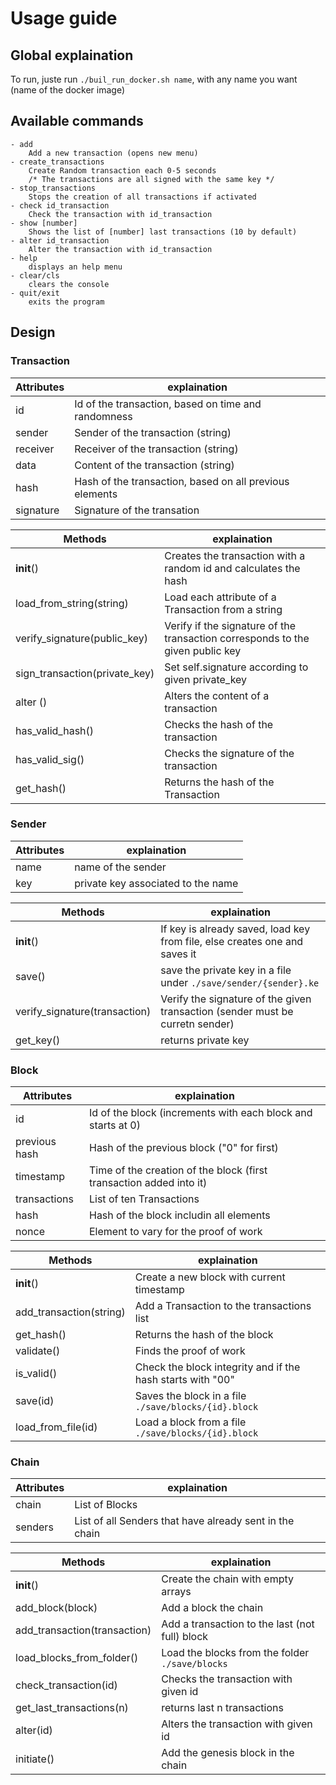 # Usage guide

## Global explaination

To run, juste run `./buil_run_docker.sh name`, with any name you want (name of the docker image)

## Available commands

```
- add
    Add a new transaction (opens new menu)
- create_transactions
    Create Random transaction each 0-5 seconds
    /* The transactions are all signed with the same key */
- stop_transactions
    Stops the creation of all transactions if activated
- check id_transaction
    Check the transaction with id_transaction
- show [number]
    Shows the list of [number] last transactions (10 by default)
- alter id_transaction
    Alter the transaction with id_transaction
- help
    displays an help menu
- clear/cls
    clears the console
- quit/exit
    exits the program
```

## Design

### Transaction

| Attributes | explaination |
|-----------|-------------|
| id | Id of the transaction, based on time and randomness |
| sender  | Sender of the transaction (string) |
| receiver | Receiver of the transaction (string) |
| data | Content of the transaction (string) |
| hash | Hash of the transaction, based on all previous elements |
| signature | Signature of the transation |

| Methods | explaination |
|-----------|-------------|
| __init__() | Creates the transaction with a random id and calculates the hash |
| load_from_string(string) | Load each attribute of a Transaction from a string |
| verify_signature(public_key) | Verify if the signature of the transaction corresponds to the given public key |
| sign_transaction(private_key) | Set self.signature according to given private_key  |
| alter () | Alters the content of a transaction |
| has_valid_hash() | Checks the hash of the transaction |
| has_valid_sig() | Checks the signature of the transaction|
| get_hash() | Returns the hash of the Transaction |

### Sender

| Attributes | explaination |
|-----------|-------------|
| name | name of the sender |
| key | private key associated to the name |

| Methods | explaination |
|-----------|-------------|
| __init__() | If key is already saved, load key from file, else creates one and saves it |
| save() | save the private key in a file under `./save/sender/{sender}.ke` |
| verify_signature(transaction) | Verify the signature of the given transaction (sender must be curretn sender) |
| get_key() | returns private key |

### Block

| Attributes | explaination |
|-----------|-------------|
| id | Id of the block (increments with each block and starts at 0) |
| previous hash | Hash of the previous block ("0" for first) |
| timestamp | Time of the creation of the block (first transaction added into it) |
| transactions | List of ten Transactions |
| hash | Hash of the block includin all elements |
| nonce | Element to vary for the proof of work |

| Methods | explaination |
|-----------|-------------|
| __init__() | Create a new block with current timestamp |
| add_transaction(string) | Add a Transaction to the transactions list |
| get_hash() | Returns the hash of the block |
| validate() | Finds the proof of work |
| is_valid() | Check the block integrity and if the hash starts with "00" |
| save(id) | Saves the block in a file `./save/blocks/{id}.block` |
| load_from_file(id) | Load a block from a file `./save/blocks/{id}.block` |

### Chain

| Attributes | explaination |
|-----------|-------------|
| chain | List of Blocks |
| senders | List of all Senders that have already sent in the chain |

| Methods | explaination |
|-----------|-------------|
| __init__() | Create the chain with empty arrays |
| add_block(block) | Add a block the chain |
| add_transaction(transaction) | Add a transaction to the last (not full) block |
| load_blocks_from_folder() | Load the blocks from the folder `./save/blocks` |
| check_transaction(id) | Checks the transaction with given id   |
| get_last_transactions(n) | returns last n transactions |
| alter(id) | Alters the transaction with given id |
| initiate() | Add the genesis block in the chain |